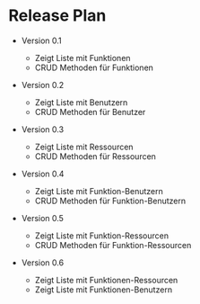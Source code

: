 # Release Plan

+ Version 0.1
  + Zeigt Liste mit Funktionen
  + CRUD Methoden für Funktionen
  
+ Version 0.2
  + Zeigt Liste mit Benutzern
  + CRUD Methoden für Benutzer

+ Version 0.3
  + Zeigt Liste mit Ressourcen
  + CRUD Methoden für Ressourcen

+ Version 0.4
  + Zeigt Liste mit Funktion-Benutzern
  + CRUD Methoden für Funktion-Benutzern

+ Version 0.5
  + Zeigt Liste mit Funktion-Ressourcen
  + CRUD Methoden für Funktion-Ressourcen

+ Version 0.6
  + Zeigt Liste mit Funktionen-Ressourcen
  + Zeigt Liste mit Funktionen-Benutzern
